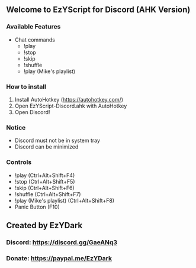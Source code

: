 ## Welcome to EzYScript for Discord (AHK Version)

### Available Features
- Chat commands
	- !play
	- !stop
	- !skip
	- !shuffle
	- !play (Mike's playlist)

### How to install
1. Install AutoHotkey (https://autohotkey.com/)
2. Open EzYScript-Discord.ahk with AutoHotkey
3. Open Discord!

### Notice
- Discord must not be in system tray
- Discord can be minimized

### Controls

- !play (Ctrl+Alt+Shift+F4)
- !stop (Ctrl+Alt+Shift+F5)
- !skip (Ctrl+Alt+Shift+F6)
- !shuffle (Ctrl+Alt+Shift+F7)
- !play (Mike's playlist) (Ctrl+Alt+Shift+F8)
- Panic Button (F10)

## Created by EzYDark
### Discord: https://discord.gg/GaeANq3
### Donate: https://paypal.me/EzYDark
